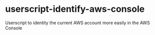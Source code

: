# userscript-identify-aws-console
Userscript to identity the current AWS account more easily in the AWS Console
